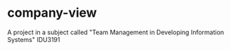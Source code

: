 # company-view
A project in a subject called "Team Management in Developing Information Systems" IDU3191
